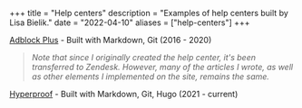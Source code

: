 +++
title = "Help centers"
description = "Examples of help centers built by Lisa Bielik."
date = "2022-04-10"
aliases = ["help-centers"]
+++

[Adblock Plus](https://help.adblockplus.org/hc/en-us) - Built with Markdown, Git (2016 - 2020)

>*Note that since I originally created the help center, it's been transferred to Zendesk. However, many of the articles I wrote, as well as other elements I implemented on the site, remains the same.*

[Hyperproof](https://docs.hyperproof.io) - Built with Markdown, Git, Hugo (2021 - current)
